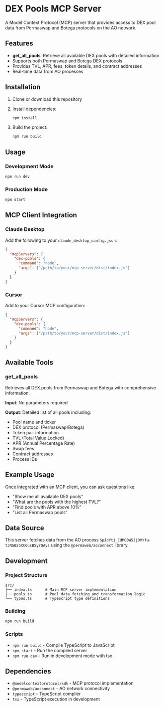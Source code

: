 # DEX Pools MCP Server

A Model Context Protocol (MCP) server that provides access to DEX pool data from Permaswap and Botega protocols on the AO network.

## Features

- **get_all_pools**: Retrieve all available DEX pools with detailed information
- Supports both Permaswap and Botega DEX protocols
- Provides TVL, APR, fees, token details, and contract addresses
- Real-time data from AO processes

## Installation

1. Clone or download this repository
2. Install dependencies:
   ```bash
   npm install
   ```

3. Build the project:
   ```bash
   npm run build
   ```

## Usage

### Development Mode
```bash
npm run dev
```

### Production Mode
```bash
npm start
```

## MCP Client Integration

### Claude Desktop

Add the following to your `claude_desktop_config.json`:

```json
{
  "mcpServers": {
    "dex-pools": {
      "command": "node",
      "args": ["/path/to/your/mcp-server/dist/index.js"]
    }
  }
}
```

### Cursor

Add to your Cursor MCP configuration:

```json
{
  "mcpServers": {
    "dex-pools": {
      "command": "node",
      "args": ["/path/to/your/mcp-server/dist/index.js"]
    }
  }
}
```

## Available Tools

### get_all_pools

Retrieves all DEX pools from Permaswap and Botega with comprehensive information.

**Input**: No parameters required

**Output**: Detailed list of all pools including:
- Pool name and ticker
- DEX protocol (Permaswap/Botega)
- Token pair information
- TVL (Total Value Locked)
- APR (Annual Percentage Rate)
- Swap fees
- Contract addresses
- Process IDs

## Example Usage

Once integrated with an MCP client, you can ask questions like:

- "Show me all available DEX pools"
- "What are the pools with the highest TVL?"
- "Find pools with APR above 10%"
- "List all Permaswap pools"

## Data Source

This server fetches data from the AO process `SpJdYt1_CdMG0W5JjDVYfu-tJNGB2bXC6usBSyrQAys` using the `@permaweb/aoconnect` library.

## Development

### Project Structure

```
src/
├── index.ts      # Main MCP server implementation
├── pools.ts      # Pool data fetching and transformation logic
└── types.ts      # TypeScript type definitions
```

### Building

```bash
npm run build
```

### Scripts

- `npm run build` - Compile TypeScript to JavaScript
- `npm start` - Run the compiled server
- `npm run dev` - Run in development mode with tsx

## Dependencies

- `@modelcontextprotocol/sdk` - MCP protocol implementation
- `@permaweb/aoconnect` - AO network connectivity
- `typescript` - TypeScript compiler
- `tsx` - TypeScript execution in development